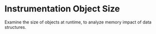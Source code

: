 # Instrumentation Object Size

Examine the size of objects at runtime, to analyze memory impact of data
structures.
